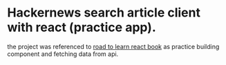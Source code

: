 # Hackernews search article client with react (practice app).

the project was referenced to [road to learn react book](https://leanpub.com/the-road-to-learn-react) as practice building component and fetching data from api.
